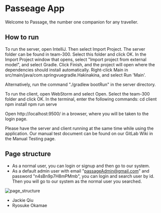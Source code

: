 # Passeage App

Welcome to Passage, the number one companion for any traveller. 

## How to run

To run the server, open IntelliJ. Then select Import Project. The server folder can be found in team-300. Select this folder and click OK. In the Import Project window that opens, select "Import project from external model", and select Gradle. Click Finish, and the project will open where the dependencies should install automatically. Right-click Main in src/main/java/com.springvuegradle.Hakinakina, and select Run 'Main'.

Alternatively, run the command "./gradlew bootRun" in the server directory.

To run the client, open WebStorm and select Open. Select the team-300 folder and click OK. In the terminal, enter the following commands:
cd client
npm install
npm run serve

Open http://localhost:9500/ in a browser, where you will be taken to the login page.

Please have the server and client running at the same time while using the application. Our manual test document can be found on our GitLab Wiki in the Manual Testing page.

## Page structure

- As a normal user, you can login or signup and then go to our system.
- As a default admin user with email "passageAdmin@gmail.com" and password "n4sBn9p7H8mPMmb", you can login and search user by id. Then you will go to our system as the normal user you searched.

![page_structure](/uploads/a6b190030d901a8574176e1e64811922/page_structure.png)

- Jackie Qiu
- Ryosuke Okamae
